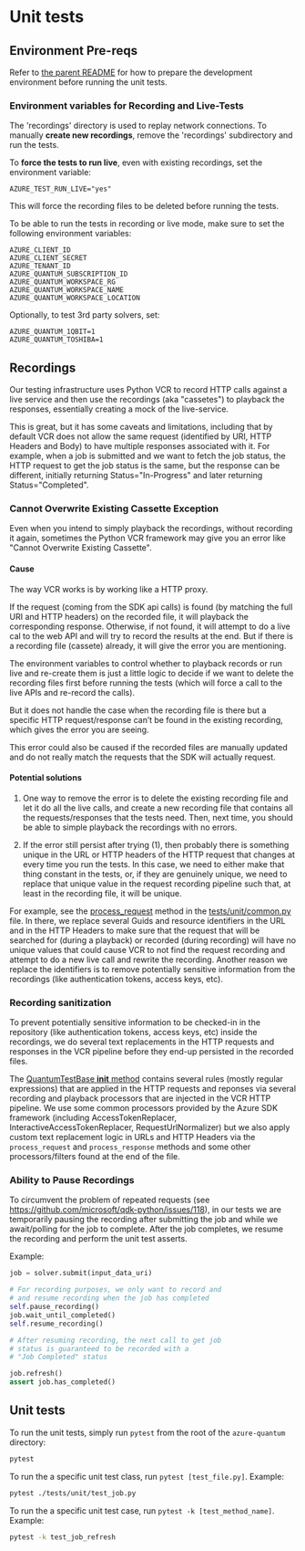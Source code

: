 # Unit tests #

## Environment Pre-reqs ##

Refer to [the parent README](../README.md) for how to prepare the development environment before running the unit tests.

### Environment variables for Recording and Live-Tests ###

The 'recordings' directory is used to replay network connections.
To manually **create new recordings**, remove the 'recordings' subdirectory and run the tests.

To **force the tests to run live**, even with existing recordings, set the environment variable:
```plaintext
AZURE_TEST_RUN_LIVE="yes"
```
This will force the recording files to be deleted before running the tests.

To be able to run the tests in recording or live mode, make sure to set the following environment variables:

```plaintext
AZURE_CLIENT_ID
AZURE_CLIENT_SECRET
AZURE_TENANT_ID 
AZURE_QUANTUM_SUBSCRIPTION_ID
AZURE_QUANTUM_WORKSPACE_RG
AZURE_QUANTUM_WORKSPACE_NAME
AZURE_QUANTUM_WORKSPACE_LOCATION
```

Optionally, to test 3rd party solvers, set:
```plaintext
AZURE_QUANTUM_1QBIT=1
AZURE_QUANTUM_TOSHIBA=1
```

## Recordings ##

Our testing infrastructure uses Python VCR to record HTTP calls against a live service and then use
the recordings (aka "cassetes") to playback the responses, essentially creating a mock of the live-service.

This is great, but it has some caveats and limitations, including that by default VCR does not allow the same
request (identified by URI, HTTP Headers and Body) to have multiple responses associated with it.
For example, when a job is submitted and we want to fetch the job status, the HTTP request to get the job status
is the same, but the response can be different, initially returning Status="In-Progress" and later returning
Status="Completed".

### Cannot Overwrite Existing Cassette Exception ###

Even when you intend to simply playback the recordings, without recording it again, sometimes the Python VCR framework may give you an error like "Cannot Overwrite Existing Cassette".

#### Cause ####
The way VCR works is by working like a HTTP proxy.

If the request (coming from the SDK api calls) is found (by matching the full URI and HTTP headers) on the recorded file, it will playback the corresponding response. Otherwise, if not found, it will attempt to do a live cal to the web API and will try to record the results at the end. But if there is a recording file (cassete) already, it will give the error you are mentioning.

The environment variables to control whether to playback records or run live and re-create them is just a little logic to decide if we want to delete the recording files first before running the tests (which will force a call to the live APIs and re-record the calls).

But it does not handle the case when the recording file is there but a specific HTTP request/response can’t be found in the existing recording, which gives the error you are seeing.

This error could also be caused if the recorded files are manually updated and do not really match the requests that the SDK will actually request.

#### Potential solutions ####
1) One way to remove the error is to delete the existing recording file and let it do all the live calls, and create a new recording file that contains all the requests/responses that the tests need. Then, next time, you should be able to simple playback the recordings with no errors.

2) If the error still persist after trying (1), then probably there is something unique in the URL or HTTP headers of the HTTP request that changes at every time you run the tests. In this case, we need to either make that thing constant in the tests, or, if they are genuinely unique, we need to replace that unique value in the request recording pipeline such that, at least in the recording file, it will be unique.

For example, see the [process_request](https://github.com/microsoft/qdk-python/blob/main/azure-quantum/tests/unit/common.py#L372) method in the [tests/unit/common.py](https://github.com/microsoft/qdk-python/blob/main/azure-quantum/tests/unit/common.py) file.
In there, we replace several Guids and resource identifiers in the URL and in the HTTP Headers to make sure that the request that will be searched for (during a playback) or recorded (during recording) will have no unique values that could cause VCR to not find the request recording and attempt to do a new live call and rewrite the recording. Another reason we replace the identifiers is to remove potentially sensitive information from the recordings (like authentication tokens, access keys, etc).

### Recording sanitization ###
To prevent potentially sensitive information to be checked-in in the repository (like authentication tokens, access keys, etc) inside the recordings, we do several text replacements in the HTTP requests and responses in the VCR pipeline before they end-up persisted in the recorded files.

The [QuantumTestBase __init__ method](https://github.com/microsoft/qdk-python/blob/main/azure-quantum/tests/unit/common.py#L51) contains several rules (mostly regular expressions) that are applied in the HTTP requests and reponses via several recording and playback processors that are injected in the VCR HTTP pipeline.
We use some common processors provided by the Azure SDK framework (including AccessTokenReplacer, InteractiveAccessTokenReplacer, RequestUrlNormalizer) but we also apply custom text replacement logic in URLs and HTTP Headers via the `process_request` and `process_response` methods and some other processors/filters found at the end of the file.

### Ability to Pause Recordings ###

To circumvent the problem of repeated requests (see https://github.com/microsoft/qdk-python/issues/118), in our tests we are
temporarily pausing the recording after submitting the job and while we await/polling for the job to complete.
After the job completes, we resume the recording and perform the unit test asserts.

Example:

```python
job = solver.submit(input_data_uri)

# For recording purposes, we only want to record and
# and resume recording when the job has completed
self.pause_recording()
job.wait_until_completed()
self.resume_recording()

# After resuming recording, the next call to get job
# status is guaranteed to be recorded with a 
# "Job Completed" status

job.refresh()
assert job.has_completed()
```

## Unit tests ##

To run the unit tests, simply run `pytest` from the root of the `azure-quantum` directory:

```bash
pytest
```

To run the a specific unit test class, run `pytest [test_file.py]`.
Example:

```bash
pytest ./tests/unit/test_job.py
```

To run the a specific unit test case, run `pytest -k [test_method_name]`. 
Example:

```bash
pytest -k test_job_refresh
```
